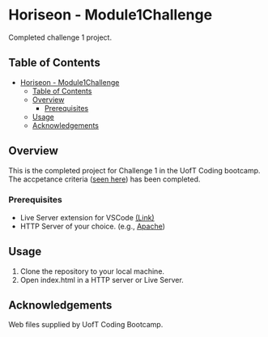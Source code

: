 # Horiseon - Module1Challenge

Completed challenge 1 project.

## Table of Contents

- [Horiseon - Module1Challenge](#horiseon---module1challenge)
  - [Table of Contents](#table-of-contents)
  - [Overview](#overview)
    - [Prerequisites](#prerequisites)
  - [Usage](#usage)
  - [Acknowledgements](#acknowledgements)

## Overview

This is the completed project for Challenge 1 in the UofT Coding bootcamp. The accpetance criteria ([seen here](#))<add link here> has been completed.

### Prerequisites

- Live Server extension for VSCode [(Link)](https://marketplace.visualstudio.com/items?itemName=ritwickdey.LiveServer)
- HTTP Server of your choice. (e.g., [Apache](https://httpd.apache.org/))

## Usage

1. Clone the repository to your local machine.
2. Open index.html in a HTTP server or Live Server.

## Acknowledgements

Web files supplied by UofT Coding Bootcamp.